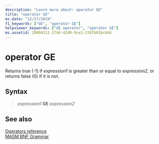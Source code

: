 ```yaml
---
description: "Learn more about: operator GE"
title: "operator GE"
ms.date: "12/17/2019"
f1_keywords: ["GE", "operator GE"]
helpviewer_keywords: ["GE operator", "operator GE"]
ms.assetid: 28804311-174d-42d0-9ce1-2187b81bc844
---
```

# operator GE

Returns true (-1) if *expression1* is greater than or equal to *expression2*, or returns false (0) if it is not.

## Syntax

> *expression1* **GE** *expression2*

## See also

[Operators reference](operators-reference.md)\
[MASM BNF Grammar](masm-bnf-grammar.md)

